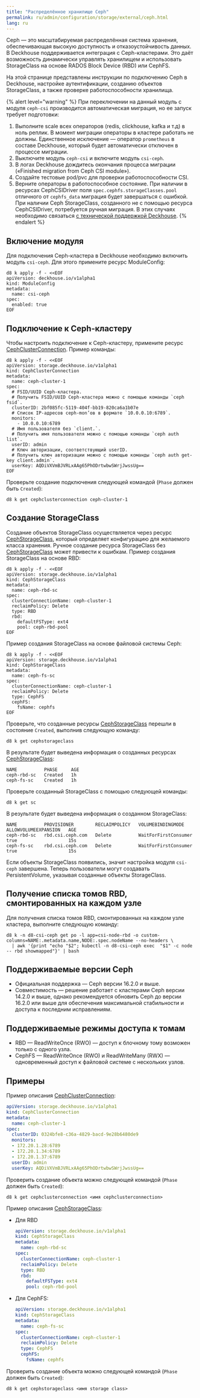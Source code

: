```yaml
---
title: "Распределённое хранилище Ceph"
permalink: ru/admin/configuration/storage/external/ceph.html
lang: ru
---
```


Ceph — это масштабируемая распределённая система хранения, обеспечивающая высокую доступность и отказоустойчивость данных. В Deckhouse поддерживается интеграция с Ceph-кластерами. Это даёт возможность динамически управлять хранилищем и использовать StorageClass на основе RADOS Block Device (RBD) или CephFS.

На этой странице представлены инструкции по подключению Ceph в Deckhouse, настройке аутентификации, созданию объектов StorageClass, а также проверке работоспособности хранилища.

{% alert level="warning" %}
При переключении на данный модуль с модуля `ceph-csi` производится автоматическая миграция, но ее запуск требует подготовки:

1. Выполните scale всех операторов (redis, clickhouse, kafka и т.д) в ноль реплик. В момент миграции операторы в кластере работать не должны. Единственное исключение — оператор `prometheus` в составе Deckhouse, который будет автоматически отключен в процессе миграции.
1. Выключите модуль `ceph-csi` и включите модуль `csi-ceph`.
1. В логах Deckhouse дождитесь окончания процесса миграции («Finished migration from Ceph CSI module»).
1. Создайте тестовые pod/pvc для проверки работоспособности CSI.
1. Верните операторы в работоспособное состояние.
   При наличии в ресурсах CephCSIDriver поля `spec.cephfs.storageClasses.pool` отличного от `cephfs_data` миграция будет завершаться с ошибкой.
   При наличии Ceph StorageClass, созданного не с помощью ресурса CephCSIDriver, потребуется ручная миграция.
   В этих случаях необходимо связаться [с технической поддержкой Deckhouse](https://deckhouse.ru/tech-support/).
{% endalert %}

## Включение модуля

Для подключения Ceph-кластера в Deckhouse необходимо включить модуль `csi-ceph`. Для этого примените ресурс ModuleConfig:

```shell
d8 k apply -f - <<EOF
apiVersion: deckhouse.io/v1alpha1
kind: ModuleConfig
metadata:
  name: csi-ceph
spec:
  enabled: true
EOF
```

## Подключение к Ceph-кластеру

Чтобы настроить подключение к Ceph-кластеру, примените ресурс [CephClusterConnection](/modules/csi-ceph/cr.html#cephclusterconnection). Пример команды:

```shell
d8 k apply -f - <<EOF
apiVersion: storage.deckhouse.io/v1alpha1
kind: CephClusterConnection
metadata:
  name: ceph-cluster-1
spec:
  # FSID/UUID Ceph-кластера.
  # Получить FSID/UUID Ceph-кластера можно с помощью команды `ceph fsid`.
  clusterID: 2bf085fc-5119-404f-bb19-820ca6a1b07e
  # Список IP-адресов ceph-mon’ов в формате `10.0.0.10:6789`.
  monitors:
    - 10.0.0.10:6789
  # Имя пользователя без `client.`.
  # Получить имя пользователя можно с помощью команды `ceph auth list`.
  userID: admin
  # Ключ авторизации, соответствующий userID.
  # Получить ключ авторизации можно с помощью команды `ceph auth get-key client.admin`.
  userKey: AQDiVXVmBJVRLxAAg65PhODrtwbwSWrjJwssUg==
EOF
```

Проверьте создание подключения следующей командой (`Phase` должен быть `Created`):

```shell
d8 k get cephclusterconnection ceph-cluster-1
```

## Создание StorageClass

Создание объектов StorageClass осуществляется через ресурс [CephStorageClass](/modules/csi-ceph/cr.html#cephstorageclass), который определяет конфигурацию для желаемого класса хранения. Ручное создание ресурса StorageClass без [CephStorageClass](/modules/csi-ceph/cr.html#cephstorageclass) может привести к ошибкам. Пример создания StorageClass на основе RBD:

```shell
d8 k apply -f - <<EOF
apiVersion: storage.deckhouse.io/v1alpha1
kind: CephStorageClass
metadata:
  name: ceph-rbd-sc
spec:
  clusterConnectionName: ceph-cluster-1
  reclaimPolicy: Delete
  type: RBD
  rbd:
    defaultFSType: ext4
    pool: ceph-rbd-pool
EOF
```

Пример создания StorageClass на основе файловой системы Ceph:

```shell
d8 k apply -f - <<EOF
apiVersion: storage.deckhouse.io/v1alpha1
kind: CephStorageClass
metadata:
  name: ceph-fs-sc
spec:
  clusterConnectionName: ceph-cluster-1
  reclaimPolicy: Delete
  type: CephFS
  cephFS:
    fsName: cephfs
EOF
```

Проверьте, что созданные ресурсы [CephStorageClass](/modules/csi-ceph/cr.html#cephstorageclass) перешли в состояние `Created`, выполнив следующую команду:

```shell
d8 k get cephstorageclass
```

В результате будет выведена информация о созданных ресурсах [CephStorageClass](/modules/csi-ceph/cr.html#cephstorageclass):

```console
NAME          PHASE     AGE
ceph-rbd-sc   Created   1h
ceph-fs-sc    Created   1h
```

Проверьте созданный StorageClass с помощью следующей команды:

```shell
d8 k get sc
```

В результате будет выведена информация о созданном StorageClass:

```console
NAME          PROVISIONER        RECLAIMPOLICY   VOLUMEBINDINGMODE      ALLOWVOLUMEEXPANSION   AGE
ceph-rbd-sc   rbd.csi.ceph.com   Delete          WaitForFirstConsumer   true                   15s
ceph-fs-sc    rbd.csi.ceph.com   Delete          WaitForFirstConsumer   true                   15s
```

Если объекты StorageClass появились, значит настройка модуля `csi-ceph` завершена. Теперь пользователи могут создавать PersistentVolume, указывая созданные объекты StorageClass.

## Получение списка томов RBD, смонтированных на каждом узле

Для получения списка томов RBD, смонтированных на каждом узле кластера, выполните следующую команду:

```shell
d8 k -n d8-csi-ceph get po -l app=csi-node-rbd -o custom-columns=NAME:.metadata.name,NODE:.spec.nodeName --no-headers \
  | awk '{print "echo "$2"; kubectl -n d8-csi-ceph exec  "$1" -c node -- rbd showmapped"}' | bash

```

## Поддерживаемые версии Ceph

- Официальная поддержка — Ceph версии 16.2.0 и выше.
- Совместимость — решение работает с кластерами Ceph версии 14.2.0 и выше, однако рекомендуется обновить Ceph до версии 16.2.0 или выше для обеспечения максимальной стабильности и доступа к последним исправлениям.

## Поддерживаемые режимы доступа к томам

- RBD — ReadWriteOnce (RWO) — доступ к блочному тому возможен только с одного узла.
- CephFS — ReadWriteOnce (RWO) и ReadWriteMany (RWX) — одновременный доступ к файловой системе с нескольких узлов.

## Примеры

Пример описания [CephClusterConnection](/modules/csi-ceph/cr.html#cephclusterconnection):

```yaml
apiVersion: storage.deckhouse.io/v1alpha1
kind: CephClusterConnection
metadata:
  name: ceph-cluster-1
spec:
  clusterID: 0324bfe8-c36a-4829-bacd-9e28b6480de9
  monitors:
  - 172.20.1.28:6789
  - 172.20.1.34:6789
  - 172.20.1.37:6789
  userID: admin
  userKey: AQDiVXVmBJVRLxAAg65PhODrtwbwSWrjJwssUg==
```

Проверить создание объекта можно следующей командой (`Phase` должен быть `Created`):

```shell
d8 k get cephclusterconnection <имя cephclusterconnection>
```

Пример описания [CephStorageClass](/modules/csi-ceph/cr.html#cephstorageclass):

- Для RBD

  ```yaml
  apiVersion: storage.deckhouse.io/v1alpha1
  kind: CephStorageClass
  metadata:
    name: ceph-rbd-sc
  spec:
    clusterConnectionName: ceph-cluster-1
    reclaimPolicy: Delete
    type: RBD
    rbd:
      defaultFSType: ext4
      pool: ceph-rbd-pool  
  ```

- Для CephFS:

  ```yaml
  apiVersion: storage.deckhouse.io/v1alpha1
  kind: CephStorageClass
  metadata:
    name: ceph-fs-sc
  spec:
    clusterConnectionName: ceph-cluster-1
    reclaimPolicy: Delete
    type: CephFS
    cephFS:
      fsName: cephfs
  ```

Проверить создание объекта можно следующей командой (`Phase` должен быть `Created`):

```shell
d8 k get cephstorageclass <имя storage class>
```
